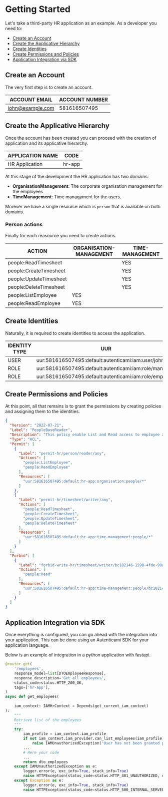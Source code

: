 # Getting Started

Let's take a third-party HR application as an example. As a developer you need to:

- [Create an Account](#create-an-account)
- [Create the Applicative Hierarchy](#create-the-applicative-hierarchy)
- [Create Identities](#create-identities)
- [Create Permissions and Policies](#create-permissions-and-policies)
- [Application Integration via SDK](#application-integration-via-sdk)

## Create an Account

The very first step is to create an account.

| ACCOUNT EMAIL    | ACCOUNT NUMBER |
|------------------|----------------|
| john@example.com | 581616507495   |

## Create the Applicative Hierarchy

Once the account has been created you can proceed with the creation of application and its applicative hierarchy.

| APPLICATION NAME | CODE   |
|------------------|--------|
| HR Application   | hr-app |

At this stage of the development the HR application has two domains:

- **OrganisationManagement**: The corporate organisation management for the employees
- **TimeManagement**: Time managament for the users.

Morever we have a single resource which is `person` that is available on both domains.

### Person actions

Finally for each reasource you need to create actions.

| ACTION                    | ORGANISATION-MANAGEMENT | TIME-MANAGEMENT         |
|---------------------------|-------------------------|-------------------------|
| people:ReadTimesheet      |                         | YES                     |
| people:CreateTimesheet    |                         | YES                     |
| people:UpdateTimesheet    |                         | YES                     |
| people:DeleteTimesheet    |                         | YES                     |
| people:ListEmployee       | YES                     |                         |
| people:ReadEmployee       | YES                     |                         |

## Create Identities

Naturally, it is required to create identities to access the application.

| IDENTITY TYPE | UUR                                                         |
|---------------|-------------------------------------------------------------|
| USER          | uur:581616507495:default:autenticami:iam:user/john    |
| ROLE          | uur:581616507495:default:autenticami:iam:role/manager   |
| ROLE          | uur:581616507495:default:autenticami:iam:role/employee  |

## Create Permissions and Policies

At this point, all that remains is to grant the permissions by creating policies and assigning them to the identities.

```json linenums="1"
{
  "Version": "2022-07-21",
  "Label": "PeopleBaseReader",
  "Description": "This policy enable List and Read access to employee and timesheet of the domain people.",
  "Type": "ACL",
  "Permit": [
    {
      "Label": "permit-hr/person/reader/any",
      "Actions": [
        "people:ListEmployee",
        "people:ReadEmployee"
      ],
      "Resources": [
        "uur:581616507495:default:hr-app:organisation:people/*"
      ]
    },
    {
      "Label": "permit-hr/timesheet/writer/any",
      "Actions": [
        "people:ReadTimesheet",
        "people:CreateTimesheet",
        "people:UpdateTimesheet",
        "people:DeleteTimesheet"
      ],
      "Resources": [
        "uur:581616507495:default:hr-app:time-management:people/*"
      ]
    }
  ],
  "Forbid": [
    {
      "Label": "forbid-write-hr/timesheet/writer/bc182146-1598-4fde-99aa-b2d4d08bc1e2",
      "Actions": [
        "people:Read"
      ],
      "Resources": [
        "uur:581616507495:default:hr-app:time-management:people/bc182146-1598-4fde-99aa-b2d4d08bc1e2"
      ]
    }
  ]
}
```

## Application Integration via SDK

Once everything is configured, you can go ahead with the integration into your application.
This can be done using an Autenticami SDK for your application language.

Below is an example of integration in a python application with fastapi.

``` py linenums="1" hl_lines="17 18"
@router.get(
    '/employees',
    response_model=list[DTOEmployeeResponse],
    response_description='Get all employees',
    status_code=status.HTTP_200_OK,
    tags=['hr-app'],
)
async def get_employees(
   
    iam_context: IAMHrContext = Depends(get_current_iam_context)
):
    """
    Retrieve list of the employees
    """
    try:
        iam_profile = iam_context.iam_profile
        if not iam_context.iam_provider.can_list_employees(iam_profile):
            raise IAMUnauthorizedException('User has not been granted permissions to list employees')
        ...
        # Here your code
        ...
        return dto_employees
    except IAMUnauthorizedException as e:
        logger.error(e, exc_info=True, stack_info=True)
        raise HTTPException(status_code=status.HTTP_401_UNAUTHORIZED, detail=e.args[0])
    except Exception as e:
        logger.error(e, exc_info=True, stack_info=True)
        raise HTTPException(status_code=status.HTTP_500_INTERNAL_SERVER_ERROR, detail='Internal Server Error')
```
